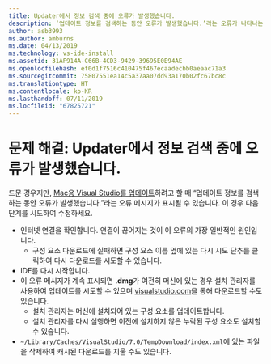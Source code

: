 ```yaml
---
title: Updater에서 정보 검색 중에 오류가 발생했습니다.
description: ‘업데이트 정보를 검색하는 동안 오류가 발생했습니다.’라는 오류가 나타나는 경우 수정하는 방법에 대한 지침입니다. Mac용 Visual Studio 2019에서
author: asb3993
ms.author: amburns
ms.date: 04/13/2019
ms.technology: vs-ide-install
ms.assetid: 31AF914A-C66B-4CD3-9429-39695E0E94AE
ms.openlocfilehash: ef0d1f7516c410475f467ecaadecbb0aeaac71a3
ms.sourcegitcommit: 75807551ea14c5a37aa07dd93a170b02fc67bc8c
ms.translationtype: HT
ms.contentlocale: ko-KR
ms.lasthandoff: 07/11/2019
ms.locfileid: "67825721"
---
```

# <a name="troubleshooting-updater-has-errors-retrieving-information"></a>문제 해결: Updater에서 정보 검색 중에 오류가 발생했습니다.

드문 경우지만, [Mac용 Visual Studio를 업데이트](update.md)하려고 할 때 “업데이트 정보를 검색하는 동안 오류가 발생했습니다.”라는 오류 메시지가 표시될 수 있습니다. 이 경우 다음 단계를 시도하여 수정하세요.

- 인터넷 연결을 확인합니다. 연결이 끊어지는 것이 이 오류의 가장 일반적인 원인입니다.
  - 구성 요소 다운로드에 실패하면 구성 요소 이름 옆에 있는 다시 시도 단추를 클릭하여 다시 다운로드를 시도할 수 있습니다.
- IDE를 다시 시작합니다.
- 이 오류 메시지가 계속 표시되면 **.dmg**가 여전히 머신에 있는 경우 설치 관리자를 사용하여 업데이트를 시도할 수 있으며 [visualstudio.com](https://visualstudio.microsoft.com/vs/mac/)을 통해 다운로드할 수도 있습니다.
  - 설치 관리자는 머신에 설치되어 있는 구성 요소를 업데이트합니다.
  - 설치 관리자를 다시 실행하면 이전에 설치하지 않은 누락된 구성 요소도 설치할 수 있습니다.
- `~/Library/Caches/VisualStudio/7.0/TempDownload/index.xml`에 있는 파일을 삭제하여 캐시된 다운로드를 지울 수도 있습니다.
